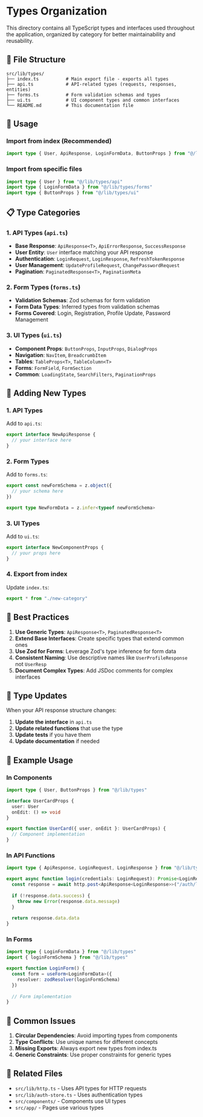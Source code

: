 # Types Organization

This directory contains all TypeScript types and interfaces used throughout the application, organized by category for better maintainability and reusability.

## 📁 File Structure

```
src/lib/types/
├── index.ts          # Main export file - exports all types
├── api.ts            # API-related types (requests, responses, entities)
├── forms.ts          # Form validation schemas and types
├── ui.ts             # UI component types and common interfaces
└── README.md         # This documentation file
```

## 🚀 Usage

### Import from index (Recommended)
```typescript
import type { User, ApiResponse, LoginFormData, ButtonProps } from "@/lib/types"
```

### Import from specific files
```typescript
import type { User } from "@/lib/types/api"
import type { LoginFormData } from "@/lib/types/forms"
import type { ButtonProps } from "@/lib/types/ui"
```

## 📋 Type Categories

### 1. **API Types** (`api.ts`)
- **Base Response**: `ApiResponse<T>`, `ApiErrorResponse`, `SuccessResponse`
- **User Entity**: `User` interface matching your API response
- **Authentication**: `LoginRequest`, `LoginResponse`, `RefreshTokenResponse`
- **User Management**: `UpdateProfileRequest`, `ChangePasswordRequest`
- **Pagination**: `PaginatedResponse<T>`, `PaginationMeta`

### 2. **Form Types** (`forms.ts`)
- **Validation Schemas**: Zod schemas for form validation
- **Form Data Types**: Inferred types from validation schemas
- **Forms Covered**: Login, Registration, Profile Update, Password Management

### 3. **UI Types** (`ui.ts`)
- **Component Props**: `ButtonProps`, `InputProps`, `DialogProps`
- **Navigation**: `NavItem`, `BreadcrumbItem`
- **Tables**: `TableProps<T>`, `TableColumn<T>`
- **Forms**: `FormField`, `FormSection`
- **Common**: `LoadingState`, `SearchFilters`, `PaginationProps`

## 🔧 Adding New Types

### 1. **API Types**
Add to `api.ts`:
```typescript
export interface NewApiResponse {
  // your interface here
}
```

### 2. **Form Types**
Add to `forms.ts`:
```typescript
export const newFormSchema = z.object({
  // your schema here
})

export type NewFormData = z.infer<typeof newFormSchema>
```

### 3. **UI Types**
Add to `ui.ts`:
```typescript
export interface NewComponentProps {
  // your props here
}
```

### 4. **Export from index**
Update `index.ts`:
```typescript
export * from "./new-category"
```

## 📝 Best Practices

1. **Use Generic Types**: `ApiResponse<T>`, `PaginatedResponse<T>`
2. **Extend Base Interfaces**: Create specific types that extend common ones
3. **Use Zod for Forms**: Leverage Zod's type inference for form data
4. **Consistent Naming**: Use descriptive names like `UserProfileResponse` not `UserResp`
5. **Document Complex Types**: Add JSDoc comments for complex interfaces

## 🔄 Type Updates

When your API response structure changes:

1. **Update the interface** in `api.ts`
2. **Update related functions** that use the type
3. **Update tests** if you have them
4. **Update documentation** if needed

## 🎯 Example Usage

### In Components
```typescript
import type { User, ButtonProps } from "@/lib/types"

interface UserCardProps {
  user: User
  onEdit: () => void
}

export function UserCard({ user, onEdit }: UserCardProps) {
  // Component implementation
}
```

### In API Functions
```typescript
import type { ApiResponse, LoginRequest, LoginResponse } from "@/lib/types"

export async function login(credentials: LoginRequest): Promise<LoginResponse> {
  const response = await http.post<ApiResponse<LoginResponse>>("/auth/login", credentials)
  
  if (!response.data.success) {
    throw new Error(response.data.message)
  }
  
  return response.data.data
}
```

### In Forms
```typescript
import type { LoginFormData } from "@/lib/types"
import { loginFormSchema } from "@/lib/types"

export function LoginForm() {
  const form = useForm<LoginFormData>({
    resolver: zodResolver(loginFormSchema)
  })
  
  // Form implementation
}
```

## 🚨 Common Issues

1. **Circular Dependencies**: Avoid importing types from components
2. **Type Conflicts**: Use unique names for different concepts
3. **Missing Exports**: Always export new types from index.ts
4. **Generic Constraints**: Use proper constraints for generic types

## 🔗 Related Files

- `src/lib/http.ts` - Uses API types for HTTP requests
- `src/lib/auth-store.ts` - Uses authentication types
- `src/components/` - Components use UI types
- `src/app/` - Pages use various types
